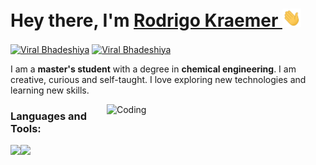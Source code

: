 <h1>Hey there, I'm <a  href="https://github.com/kraemer99/">Rodrigo Kraemer </a> <img  src="https://raw.githubusercontent.com/ABSphreak/ABSphreak/master/gifs/Hi.gif" width="30px"></h1>

<p align="left">
  <a href="https://www.linkedin.com/in/rkraemer99/" target="blank"><img align="center"
      src="https://raw.githubusercontent.com/rahuldkjain/github-profile-readme-generator/master/src/images/icons/Social/linked-in-alt.svg"
      alt="Viral Bhadeshiya" height="30" width="40" /></a>
  <a href="https://www.instagram.com/_rkraemer/" target="blank"><img align="center"
      src="https://raw.githubusercontent.com/rahuldkjain/github-profile-readme-generator/master/src/images/icons/Social/instagram.svg"
      alt="Viral Bhadeshiya" height="30" width="40" /></a>
</p>

I am a **master's student** with a degree in **chemical engineering**. I am creative, curious and self-taught. I love exploring new technologies and learning new skills.<br>

<img align="right" alt="Coding" width="350" src="https://cdn.dribbble.com/users/1162077/screenshots/3848914/programmer.gif">

<h3 align="left">Languages and Tools:</h3>
<p align="left"> <img src="https://img.icons8.com/color/48/4a90e2/c-plus-plus-logo.png"/><img src="https://img.icons8.com/color/48/4a90e2/python--v1.png"/></p>


<!--
<h3 align="left">👩🏽‍💻 Some articles</h3>
<h3 align="left">👩🏽‍💻 My personal portfolio</h3>

--->
